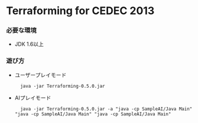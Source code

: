 Terraforming for CEDEC 2013
========================

### 必要な環境
- JDK 1.6以上

### 遊び方
- ユーザープレイモード

        java -jar Terraforming-0.5.0.jar


- AIプレイモード

        java -jar Terraforming-0.5.0.jar -a "java -cp SampleAI/Java Main" "java -cp SampleAI/Java Main" "java -cp SampleAI/Java Main"

